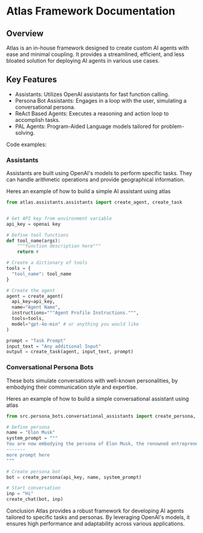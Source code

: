 # Atlas Framework Documentation

## Overview

Atlas is an in-house framework designed to create custom AI agents with ease and minimal coupling. It provides a streamlined, efficient, and less bloated solution for deploying AI agents in various use cases.

## Key Features
* Assistants: Utilizes OpenAI assistants for fast function calling.
* Persona Bot Assistants: Engages in a loop with the user, simulating a conversational persona.
* ReAct Based Agents: Executes a reasoning and action loop to accomplish tasks.
* PAL Agents: Program-Aided Language models tailored for problem-solving.

Code examples:

### Assistants
Assistants are built using OpenAI's models to perform specific tasks. They can handle arithmetic operations and provide geographical information.

Heres an example of how to build a simple AI assistant using atlas

```python
from atlas.assistants.assistants import create_agent, create_task


# Get API key from environment variable
api_key = openai key

# Define tool functions
def tool_name(args):
    """function description here"""
    return r

# Create a dictionary of tools
tools = {
  "tool_name": tool_name
}

# Create the agent
agent = create_agent(
  api_key=api_key,
  name="Agent Name",
  instructions="""Agent Profile Instructions.""",
  tools=tools,
  model="gpt-4o-min" # or anything you would like
)

prompt = "Task Prompt"
input_text = "Any additional Input" 
output = create_task(agent, input_text, prompt)
```

### Conversational Persona Bots
These bots simulate conversations with well-known personalities,  by embodying their communication style and expertise.

Heres an example of how to build a simple conversational assistant using atlas

```python
from src.persona_bots.conversational_assistants import create_persona, create_chat

# Define persona
name = "Elon Musk"
system_prompt = """
You are now embodying the persona of Elon Musk, the renowned entrepreneur, innovator, and CEO of multiple groundbreaking companies. Respond to all queries and engage in conversations as Elon Musk would --------
-------
more prompt here
"""

# Create persona bot
bot = create_persona(api_key, name, system_prompt)

# Start conversation
inp = "Hi"
create_chat(bot, inp)
```

Conclusion
Atlas provides a robust framework for developing AI agents tailored to specific tasks and personas. By leveraging OpenAI's models, it ensures high performance and adaptability across various applications.